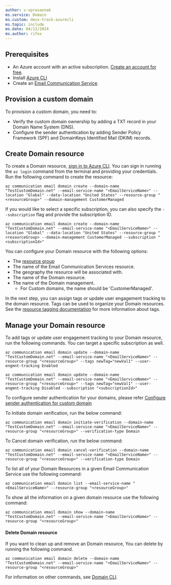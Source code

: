 ```yaml
---
author: v-vprasannak
ms.service: Domain
ms.custom: devx-track-azurecli
ms.topic: include
ms.date: 04/11/2024
ms.author: rifox
---
```


## Prerequisites

- An Azure account with an active subscription. [Create an account for free](https://azure.microsoft.com/free/dotnet/).
- Install [Azure CLI](/cli/azure/install-azure-cli-windows?tabs=azure-cli) 
- Create an [Email Communication Service](/azure/communication-services/quickstarts/email/create-email-communication-resource).

## Provision a custom domain

To provision a custom domain, you need to:
    
* Verify the custom domain ownership by adding a TXT record in your Domain Name System (DNS).
* Configure the sender authentication by adding Sender Policy Framework (SPF) and DomainKeys Identified Mail (DKIM) records.

## Create Domain resource

To create a Domain resource, [sign in to Azure CLI](/cli/azure/authenticate-azure-cli). You can sign in running the ```az login``` command from the terminal and providing your credentials. Run the following command to create the resource:

```azurepowershell-interactive
az communication email domain create --domain-name "TestCustomDomain.net" --email-service-name "<EmailServiceName>" --location "Global" --data-location "United States" --resource-group "<resourceGroup>" --domain-management CustomerManaged
```

If you would like to select a specific subscription, you can also specify the ```--subscription``` flag and provide the subscription ID.
```azurepowershell-interactive
az communication email domain create --domain-name "TestCustomDomain.net" --email-service-name "<EmailServiceName>" --location "Global" --data-location "United States" --resource-group "<resourceGroup> --domain-management CustomerManaged --subscription "<subscriptionId>"
```

You can configure your Domain resource with the following options:

* The [resource group](../../../../azure-resource-manager/management/manage-resource-groups-cli.md)
* The name of the Email Communication Services resource.
* The geography the resource will be associated with.
* The name of the Domain resource.
* The name of the Domain management.
	* For Custom domains, the name should be 'CustomerManaged'.

In the next step, you can assign tags or update user engagement tracking to the domain resource. Tags can be used to organize your Domain resources. See the [resource tagging documentation](../../../../azure-resource-manager/management/tag-resources.md) for more information about tags.

## Manage your Domain resource

To add tags or update user engagement tracking to your Domain resource, run the following commands. You can target a specific subscription as well.

```azurepowershell-interactive
az communication email domain update --domain-name "TestCustomDomain.net" --email-service-name "<EmailServiceName>" --resource-group "<resourceGroup>" --tags newTag="newVal1" --user-engmnt-tracking Enabled

az communication email domain update --domain-name "TestCustomDomain.net" --email-service-name "<EmailServiceName>" --resource-group "<resourceGroup>" --tags newTag="newVal1" --user-engmnt-tracking Disabled --subscription "<subscriptionId>"
```

To configure sender authentication for your domains, please refer [Configure sender authentication for custom domain](https://learn.microsoft.com/en-us/azure/communication-services/quickstarts/email/includes/create-custommanaged-domain-resource-azp#configure-sender-authentication-for-custom-domain)

To Initiate domain verification, run the below command:

```azurepowershell-interactive
az communication email domain initiate-verification --domain-name "TestCustomDomain.net" --email-service-name "<EmailServiceName>" --resource-group "<resourceGroup>" --verification-type Domain
```

To Cancel domain verification, run the below command:

```azurepowershell-interactive
az communication email domain cancel-verification --domain-name "TestCustomDomain.net" --email-service-name "<EmailServiceName>" --resource-group "<resourceGroup>" --verification-type Domain
```

To list all of your Domain Resources in a given Email Communication Service use the following command:

```azurepowershell-interactive
az communication email domain list --email-service-name "<EmailServiceName>" --resource-group "<resourceGroup>"
```
To show all the information on a given domain resource use the following command:

```azurepowershell-interactive
az communication email domain show --domain-name "TestCustomDomain.net" --email-service-name "<EmailServiceName>" --resource-group "<resourceGroup>"
```

#### Delete Domain resource

If you want to clean up and remove an Domain resource, You can delete by running the following command.

```azurepowershell-interactive
az communication email domain delete --domain-name "TestCustomDomain.net" --email-service-name "<EmailServiceName>" --resource-group "<resourceGroup>"
```

For information on other commands, see [Domain CLI](/cli/azure/communication/email/domain).
